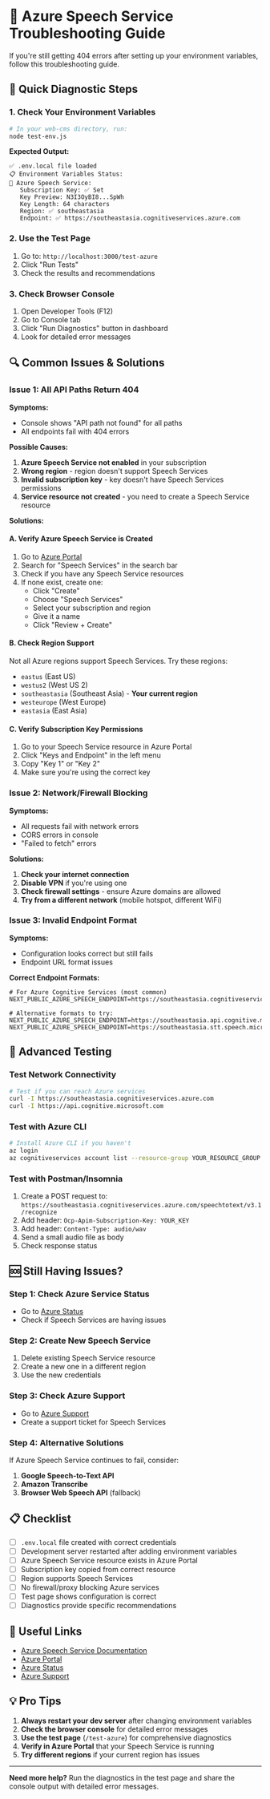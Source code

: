# 🔧 Azure Speech Service Troubleshooting Guide

If you're still getting 404 errors after setting up your environment variables, follow this troubleshooting guide.

## 🚨 Quick Diagnostic Steps

### 1. **Check Your Environment Variables**
```bash
# In your web-cms directory, run:
node test-env.js
```

**Expected Output:**
```
✅ .env.local file loaded
📋 Environment Variables Status:
🎤 Azure Speech Service:
   Subscription Key: ✅ Set
   Key Preview: N3I3OyBI8...SpWh
   Key Length: 64 characters
   Region: ✅ southeastasia
   Endpoint: ✅ https://southeastasia.cognitiveservices.azure.com
```

### 2. **Use the Test Page**
1. Go to: `http://localhost:3000/test-azure`
2. Click "Run Tests"
3. Check the results and recommendations

### 3. **Check Browser Console**
1. Open Developer Tools (F12)
2. Go to Console tab
3. Click "Run Diagnostics" button in dashboard
4. Look for detailed error messages

## 🔍 Common Issues & Solutions

### **Issue 1: All API Paths Return 404**

**Symptoms:**
- Console shows "API path not found" for all paths
- All endpoints fail with 404 errors

**Possible Causes:**
1. **Azure Speech Service not enabled** in your subscription
2. **Wrong region** - region doesn't support Speech Services
3. **Invalid subscription key** - key doesn't have Speech Services permissions
4. **Service resource not created** - you need to create a Speech Service resource

**Solutions:**

#### **A. Verify Azure Speech Service is Created**
1. Go to [Azure Portal](https://portal.azure.com)
2. Search for "Speech Services" in the search bar
3. Check if you have any Speech Service resources
4. If none exist, create one:
   - Click "Create"
   - Choose "Speech Services"
   - Select your subscription and region
   - Give it a name
   - Click "Review + Create"

#### **B. Check Region Support**
Not all Azure regions support Speech Services. Try these regions:
- `eastus` (East US)
- `westus2` (West US 2)
- `southeastasia` (Southeast Asia) - **Your current region**
- `westeurope` (West Europe)
- `eastasia` (East Asia)

#### **C. Verify Subscription Key Permissions**
1. Go to your Speech Service resource in Azure Portal
2. Click "Keys and Endpoint" in the left menu
3. Copy "Key 1" or "Key 2"
4. Make sure you're using the correct key

### **Issue 2: Network/Firewall Blocking**

**Symptoms:**
- All requests fail with network errors
- CORS errors in console
- "Failed to fetch" errors

**Solutions:**
1. **Check your internet connection**
2. **Disable VPN** if you're using one
3. **Check firewall settings** - ensure Azure domains are allowed
4. **Try from a different network** (mobile hotspot, different WiFi)

### **Issue 3: Invalid Endpoint Format**

**Symptoms:**
- Configuration looks correct but still fails
- Endpoint URL format issues

**Correct Endpoint Formats:**
```env
# For Azure Cognitive Services (most common)
NEXT_PUBLIC_AZURE_SPEECH_ENDPOINT=https://southeastasia.cognitiveservices.azure.com

# Alternative formats to try:
NEXT_PUBLIC_AZURE_SPEECH_ENDPOINT=https://southeastasia.api.cognitive.microsoft.com
NEXT_PUBLIC_AZURE_SPEECH_ENDPOINT=https://southeastasia.stt.speech.microsoft.com
```

## 🧪 Advanced Testing

### **Test Network Connectivity**
```bash
# Test if you can reach Azure services
curl -I https://southeastasia.cognitiveservices.azure.com
curl -I https://api.cognitive.microsoft.com
```

### **Test with Azure CLI**
```bash
# Install Azure CLI if you haven't
az login
az cognitiveservices account list --resource-group YOUR_RESOURCE_GROUP
```

### **Test with Postman/Insomnia**
1. Create a POST request to: `https://southeastasia.cognitiveservices.azure.com/speechtotext/v3.1/recognize`
2. Add header: `Ocp-Apim-Subscription-Key: YOUR_KEY`
3. Add header: `Content-Type: audio/wav`
4. Send a small audio file as body
5. Check response status

## 🆘 Still Having Issues?

### **Step 1: Check Azure Service Status**
- Go to [Azure Status](https://status.azure.com/)
- Check if Speech Services are having issues

### **Step 2: Create New Speech Service**
1. Delete existing Speech Service resource
2. Create a new one in a different region
3. Use the new credentials

### **Step 3: Check Azure Support**
- Go to [Azure Support](https://azure.microsoft.com/support/)
- Create a support ticket for Speech Services

### **Step 4: Alternative Solutions**
If Azure Speech Service continues to fail, consider:
1. **Google Speech-to-Text API**
2. **Amazon Transcribe**
3. **Browser Web Speech API** (fallback)

## 📋 Checklist

- [ ] `.env.local` file created with correct credentials
- [ ] Development server restarted after adding environment variables
- [ ] Azure Speech Service resource exists in Azure Portal
- [ ] Subscription key copied from correct resource
- [ ] Region supports Speech Services
- [ ] No firewall/proxy blocking Azure services
- [ ] Test page shows configuration is correct
- [ ] Diagnostics provide specific recommendations

## 🔗 Useful Links

- [Azure Speech Service Documentation](https://docs.microsoft.com/azure/cognitive-services/speech-service/)
- [Azure Portal](https://portal.azure.com)
- [Azure Status](https://status.azure.com/)
- [Azure Support](https://azure.microsoft.com/support/)

## 💡 Pro Tips

1. **Always restart your dev server** after changing environment variables
2. **Check the browser console** for detailed error messages
3. **Use the test page** (`/test-azure`) for comprehensive diagnostics
4. **Verify in Azure Portal** that your Speech Service is running
5. **Try different regions** if your current region has issues

---

**Need more help?** Run the diagnostics in the test page and share the console output with detailed error messages.
